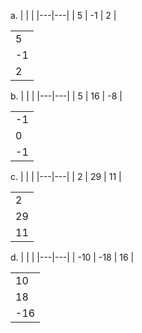 a.
|   |   |
|---|---|
| 5 | -1 | 2 |

|   |
|---|
| 5 |
| -1 |
| 2 |

b.
|   |   |
|---|---|
| 5 | 16 | -8 |

|   |
|---|
| -1 |
| 0 |
| -1 |

c.
|   |   |
|---|---|
| 2 | 29 | 11 |

|   |
|---|
| 2 |
| 29 |
| 11 |

d.
|   |   |
|---|---|
| -10 | -18 | 16 |

|   |
|---|
| 10 |
| 18 |
| -16 |
